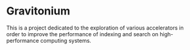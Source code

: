# Gravitonium

This is a project dedicated to the exploration of various accelerators in order to improve the performance of indexing and search on high-performance computing systems.
